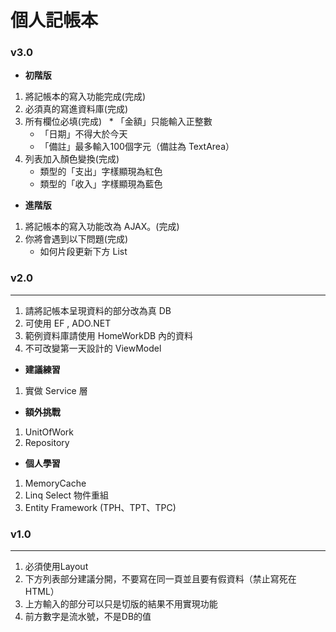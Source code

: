 # 個人記帳本
### v3.0
+ **初階版**
1. 將記帳本的寫入功能完成(完成)
2. 必須真的寫進資料庫(完成)
3. 所有欄位必填(完成)
   * 「金額」只能輸入正整數
   * 「日期」不得大於今天
   * 「備註」最多輸入100個字元（備註為 TextArea）
4. 列表加入顏色變換(完成)
   * 類型的「支出」字樣顯現為紅色
   * 類型的「收入」字樣顯現為藍色

+ **進階版**
1. 將記帳本的寫入功能改為 AJAX。(完成)
2. 你將會遇到以下問題(完成)
   * 如何片段更新下方 List

### v2.0
***
1. 請將記帳本呈現資料的部分改為真 DB
2. 可使用 EF , ADO.NET
3. 範例資料庫請使用 HomeWorkDB 內的資料
4. 不可改變第一天設計的 ViewModel

+ **建議練習**
1. 實做 Service 層

+ **額外挑戰**
1. UnitOfWork
2. Repository

+ **個人學習**
1. MemoryCache
2. Linq Select 物件重組
3. Entity Framework (TPH、TPT、TPC)

### v1.0
***
1. 必須使用Layout
2. 下方列表部分建議分開，不要寫在同一頁並且要有假資料（禁止寫死在HTML）
3. 上方輸入的部分可以只是切版的結果不用實現功能
4. 前方數字是流水號，不是DB的值

